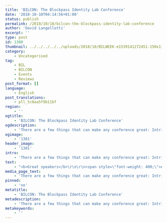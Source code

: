 ```yaml
---
title: 'BILCON: The Blockpass Identity Lab Conference'
date: '2018-10-10T04:14:56+01:00'
status: publish
permalink: /2018/10/10/bilcon-the-blockpass-identity-lab-conference
author: 'David Langellotti'
excerpt: ''
type: post
id: 1380
thumbnail: ../../../../../uploads/2018/10/BILWEEK-e1539141272451-150x116.png
category:
    - Uncategorised
tag:
    - BIL
    - BILCON
    - Events
    - Reviews
post_format: []
language:
    - English
post_translations:
    - pll_5c0aa5f9b11bf
region:
    - ''
ogtitle:
    - 'BILCON: The Blockpass Identity Lab Conference'
ogdescription:
    - 'There are a few things that can make any conference great: Intriguing presentations, an attentive audience, productive conversations, and a great environment. September 28ths inaugural Blockpass Identity Lab conference had each of these things in great supply.'
ogimage:
    - '1381'
header_image:
    - '1381'
intro:
    - 'There are a few things that can make any conference great: Intriguing presentations, an attentive audience, productive conversations, and a great environment. September 28ths inaugural Blockpass Identity Lab conference had each of these things in great supply.'
text:
    - "<b>Great speakers</b>\r\n\r\n<span style=\"font-weight: 400;\">A wide variety of speakers appeared at the event. They keynote address was delivered by Blockpass CEO Adam Vaziri. Vaziri discussed not only the Blockpass product, but went in depth about what blockchain technology means for privacy and identity protection. Vaziri, who was one of the first lawyers in Europe to begin working with blockchain, put everything into the context of compliance, describing how the technology can address issues of identity in a way that enables compliance with important identity and data security requirements like KYC/AML and GDPR for businesses.</span>\r\n\r\n<span style=\"font-weight: 400;\">Vaziri’s talk was followed up by that of Mr. Leonardo Grammar, CEO of Agora, a blockchain eVoting platform. Grammar gave a fascinating talk, contrasting the kind of potential there is for real democracy by instituting blockchain eVoting technologies with the actual desires of world governments and leaders. Grammar’s presentation was extremely illustrative, telling stories of failed projects with Sub-Saharan dictators as well as successes on a grassroots level. </span>\r\n\r\n<span style=\"font-weight: 400;\">Later, Dr. Mihai Cimpoesu, founder and CEO of Uniqx gave the entire audience an excellent introduction to non-fungible tokens (NFTs). Cimpoesu clarified for everyone a topic that is all-too-often misunderstood by the blockchain community, and demonstrated the potential for a future of asset digitization and tokenization. Cimpoesu has just launched the Uniqx platform, which enables the issuance of NFT and the creation of NFT exchanges that solve an inherent issue of liquidity to these kinds of assets.</span>\r\n\r\n<span style=\"font-weight: 400;\">The next presentation, given by Greig Paul, Research Engineer at Strathclyde University, described many academic aspects of blockchain in a way that was easy to understand for even the least technically-minded in the audience. \_Paul went through the key issues facing engineers and developers at the current time, and solutions that have been proposed thus far.</span>\r\n\r\n<span style=\"font-weight: 400;\">Owen Lo, Research Fellow at Napier University, then gave a talk presenting his thoughts on “Cracking Lightweight Crypto.” Lo went into an in depth case study of the Cipher solution and the basis technology. Based on his experience using blockchain in a number of fields, Lo was able to elaborate on a number of fascinating use cases.</span>\r\n\r\n<span style=\"font-weight: 400;\">The following presentation was given by Liam Bell, a PH.D student and research fellow who leads a team at the conference’s namesake, the Blockpass Identity Lab. Bell’s talk went over some of the most important issues that the Lab aims to solve. The presentation was extremely well received and encouraged lively conversation among the audience.</span>\r\n\r\n<span style=\"font-weight: 400;\">The conference was headlined by Professor Bill Buchanan OBE of Napier University. Buchanan’s much-anticipated lecture, entitled “Crypto of the Future” described the various possibilities for the future of blockchain technology and cryptography in general. The issue of privacy was framed around different methodologies for sharing secrets. While at times very in depth, the talk brough great clarity to its subject matter with plenty of amusing interludes, and as quite well received by everyone in attendance.</span>\r\n\r\n<b>Lively dialogue</b>\r\n\r\n<span style=\"font-weight: 400;\">In addition to the back-and-forth that resulted from the excellent questions put forward by the audience following every presentation, two panel discussions were held over the course of the day. </span>\r\n\r\n<span style=\"font-weight: 400;\">In the first panel, Lucas Kwiatkowski, founder of Fully Verified, Leonardo Gammarof Agora, Will Abramson of Blockpass Identity Lab and Thomas Leiritz, CTO of Blockpass discussed the future of self-sovereign and distributed identity. In the second, Blockpass CEO Adam Vaziri returned to the stage with Dulce Mendes of Ice Robotics and Liam Bell to discuss the challenges of IoE and the solutions offered by cryptography.</span>\r\n\r\n<b>A great week</b>\r\n\r\n<span style=\"font-weight: 400;\">BILCON was a great success, and much of what went right has everything to do with where it took place - at Edinburgh Napier University, in Scotland. This conference was a pristine example of what can happen when industry and academia come together to do something tremendous.</span>"
media_page_text:
    - 'There are a few things that can make any conference great: Intriguing presentations, an attentive audience, productive conversations, and a great environment. September 28ths inaugural Blockpass Identity Lab conference had each of these things in great supply.'
pinned:
    - 'no'
metatitle:
    - 'BILCON: The Blockpass Identity Lab Conference'
metadescription:
    - 'There are a few things that can make any conference great: Intriguing presentations, an attentive audience, productive conversations, and a great environment. September 28ths inaugural Blockpass Identity Lab conference had each of these things in great supply.'
metakeywords:
    - ''
---
```

<!DOCTYPE html PUBLIC "-//W3C//DTD HTML 4.0 Transitional//EN" "http://www.w3.org/TR/REC-html40/loose.dtd">
<?xml encoding="UTF-8">
